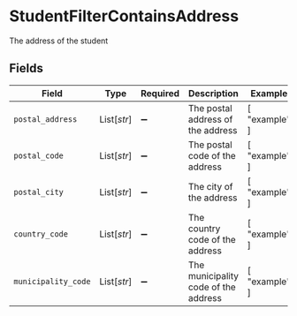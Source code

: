 # StudentFilterContainsAddress

The address of the student


## Fields

| Field                                | Type                                 | Required                             | Description                          | Example                              |
| ------------------------------------ | ------------------------------------ | ------------------------------------ | ------------------------------------ | ------------------------------------ |
| `postal_address`                     | List[*str*]                          | :heavy_minus_sign:                   | The postal address of the address    | [<br/>"example"<br/>]                |
| `postal_code`                        | List[*str*]                          | :heavy_minus_sign:                   | The postal code of the address       | [<br/>"example"<br/>]                |
| `postal_city`                        | List[*str*]                          | :heavy_minus_sign:                   | The city of the address              | [<br/>"example"<br/>]                |
| `country_code`                       | List[*str*]                          | :heavy_minus_sign:                   | The country code of the address      | [<br/>"example"<br/>]                |
| `municipality_code`                  | List[*str*]                          | :heavy_minus_sign:                   | The municipality code of the address | [<br/>"example"<br/>]                |